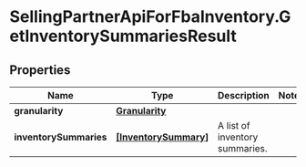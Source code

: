 # SellingPartnerApiForFbaInventory.GetInventorySummariesResult

## Properties

Name | Type | Description | Notes
------------ | ------------- | ------------- | -------------
**granularity** | [**Granularity**](Granularity.md) |  | 
**inventorySummaries** | [**[InventorySummary]**](InventorySummary.md) | A list of inventory summaries. | 


